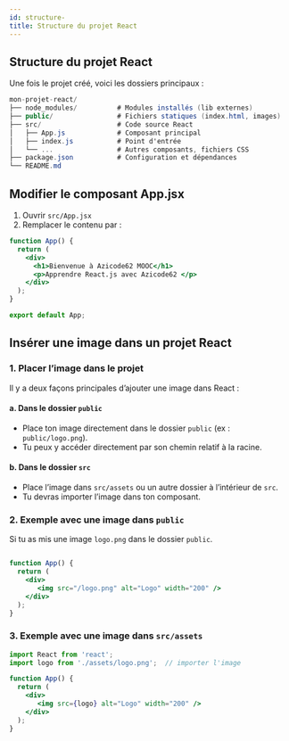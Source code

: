 ```yaml
---
id: structure-
title: Structure du projet React
---
```

## Structure du projet React
Une fois le projet créé, voici les dossiers principaux :
```csharp
mon-projet-react/
├── node_modules/          # Modules installés (lib externes)
├── public/                # Fichiers statiques (index.html, images)
├── src/                   # Code source React
│   ├── App.js             # Composant principal
│   ├── index.js           # Point d'entrée
│   └── ...                # Autres composants, fichiers CSS
├── package.json           # Configuration et dépendances
└── README.md

```
##  Modifier le composant App.jsx

1. Ouvrir `src/App.jsx`
2. Remplacer le contenu par :
```jsx
function App() {
  return (
    <div>
      <h1>Bienvenue à Azicode62 MOOC</h1>
      <p>Apprendre React.js avec Azicode62 </p>
    </div>
  );
}

export default App;
```
## Insérer une image dans un projet React

### 1. Placer l’image dans le projet
Il y a deux façons principales d’ajouter une image dans React :
#### a.  Dans le dossier `public`
- Place ton image directement dans le dossier `public` (ex : `public/logo.png`).
- Tu peux y accéder directement par son chemin relatif à la racine.
#### b. Dans le dossier `src`
- Place l’image dans `src/assets` ou un autre dossier à l’intérieur de `src`.
- Tu devras importer l’image dans ton composant.

### 2. Exemple avec une image dans `public`
Si tu as mis une image `logo.png` dans le dossier `public`.
```jsx

function App() {
  return (
    <div>
       <img src="/logo.png" alt="Logo" width="200" />
    </div>
  );
}

```
### 3. Exemple avec une image dans `src/assets`

```jsx
import React from 'react';
import logo from './assets/logo.png';  // importer l'image

function App() {
  return (
    <div>
       <img src={logo} alt="Logo" width="200" />
    </div>
  );
}

```